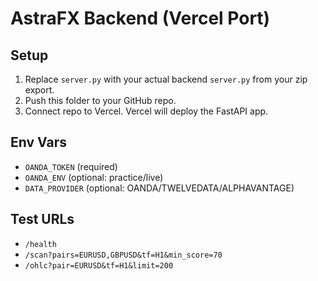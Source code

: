 # AstraFX Backend (Vercel Port)

## Setup
1. Replace `server.py` with your actual backend `server.py` from your zip export.
2. Push this folder to your GitHub repo.
3. Connect repo to Vercel. Vercel will deploy the FastAPI app.

## Env Vars
- `OANDA_TOKEN` (required)
- `OANDA_ENV` (optional: practice/live)
- `DATA_PROVIDER` (optional: OANDA/TWELVEDATA/ALPHAVANTAGE)

## Test URLs
- `/health`
- `/scan?pairs=EURUSD,GBPUSD&tf=H1&min_score=70`
- `/ohlc?pair=EURUSD&tf=H1&limit=200`
